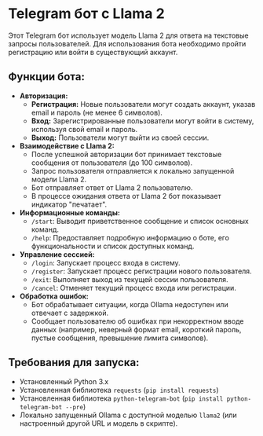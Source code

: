 # Telegram бот с Llama 2

Этот Telegram бот использует модель Llama 2 для ответа на текстовые запросы пользователей. Для использования бота необходимо пройти регистрацию или войти в существующий аккаунт.

## Функции бота:

* **Авторизация:**
    * **Регистрация:** Новые пользователи могут создать аккаунт, указав email и пароль (не менее 6 символов).
    * **Вход:** Зарегистрированные пользователи могут войти в систему, используя свой email и пароль.
    * **Выход:** Пользователи могут выйти из своей сессии.
* **Взаимодействие с Llama 2:**
    * После успешной авторизации бот принимает текстовые сообщения от пользователя (до 100 символов).
    * Запрос пользователя отправляется к локально запущенной модели Llama 2.
    * Бот отправляет ответ от Llama 2 пользователю.
    * В процессе ожидания ответа от Llama 2 бот показывает индикатор "печатает".
* **Информационные команды:**
    * `/start`: Выводит приветственное сообщение и список основных команд.
    * `/help`: Предоставляет подробную информацию о боте, его функциональности и список доступных команд.
* **Управление сессией:**
    * `/login`: Запускает процесс входа в систему.
    * `/register`: Запускает процесс регистрации нового пользователя.
    * `/exit`: Выполняет выход из текущей сессии пользователя.
    * `/cancel`: Отменяет текущий процесс входа или регистрации.
* **Обработка ошибок:**
    * Бот обрабатывает ситуации, когда Ollama недоступен или отвечает с задержкой.
    * Сообщает пользователю об ошибках при некорректном вводе данных (например, неверный формат email, короткий пароль, пустые сообщения, превышение лимита символов).

## Требования для запуска:

* Установленный Python 3.x
* Установленная библиотека `requests` (`pip install requests`)
* Установленная библиотека `python-telegram-bot` (`pip install python-telegram-bot --pre`)
* Локально запущенный Ollama с доступной моделью `llama2` (или настроенный другой URL и модель в скрипте).


